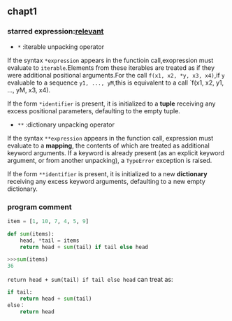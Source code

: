## chapt1

### starred expression:[relevant](http://yaoyao.codes/python/2016/09/25/python-starred-expression)
* `*` :iterable unpacking operator

If the syntax `*expression` appears in the functioin call,exopression must evaluate to `iterable`.Elements from these iterables are treated as if they were additional positional arguments.For the call `f(x1, x2, *y, x3, x4)`,if `y` evaluable to a sequence `y1, ..., yM`,this is equivalent to a call `f(x1, x2, y1, ..., yM, x3, x4).

If the form `*identifier` is present, it is initialized to a **tuple** receiving any excess positional parameters, defaulting to the empty tuple.

* `**` :dictionary unpacking operator

If the syntax `**expression` appears in the function call, expression must evaluate to a **mapping**, the contents of which are treated as additional keyword arguments. If a keyword is already present (as an explicit keyword argument, or from another unpacking), a `TypeError` exception is raised.

If the form `**identifier` is present, it is initialized to a new **dictionary** receiving any excess keyword arguments, defaulting to a new empty dictionary.

### program comment
```python
item = [1, 10, 7, 4, 5, 9]

def sum(items):
    head, *tail = items
    return head + sum(tail) if tail else head

>>>sum(items)
36
```
`return head + sum(tail) if tail else head` can treat as:
```python
if tail:
    return head + sum(tail)
else：
    return head
```